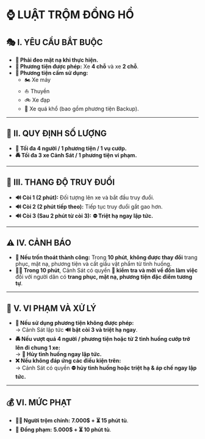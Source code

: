 # ⌚ **LUẬT TRỘM ĐỒNG HỒ**  

## 🎭 **I. YÊU CẦU BẮT BUỘC**  

- **🔹 Phải đeo mặt nạ khi thực hiện.**  
- **🚗 Phương tiện được phép:** Xe **4 chỗ** và xe **2 chỗ**.  
- **🚫 Phương tiện cấm sử dụng:**  
  - 🏍️ Xe máy  
  - ⛵ Thuyền  
  - 🚲 Xe đạp  
  - 🚛 Xe quá khổ (bao gồm phương tiện Backup).  

---

## 👥 **II. QUY ĐỊNH SỐ LƯỢNG**  

- **🚗 Tối đa 4 người / 1 phương tiện / 1 vụ cướp.**  
- **🚔 Tối đa 3 xe Cảnh Sát / 1 phương tiện vi phạm.**  

---

## 🚦 **III. THANG ĐỘ TRUY ĐUỔI**  

- **🔊 Còi 1 (2 phút):** Đối tượng lên xe và bắt đầu truy đuổi.  
- **🔊 Còi 2 (2 phút tiếp theo):** Tiếp tục truy đuổi gắt gao hơn.  
- **🔊 Còi 3 (Sau 2 phút từ còi 3):** **⛔ Triệt hạ ngay lập tức.**  

---

## ⚠️ **IV. CẢNH BÁO**  

- **🚷 Nếu trốn thoát thành công:** Trong **10 phút**, **không được thay đổi** trang phục, mặt nạ, phương tiện và cất giấu vật phẩm từ tình huống.  
- **👮‍♂️ Trong 10 phút**, Cảnh Sát có quyền **📜 kiểm tra và mời về đồn làm việc** đối với người dân có **trang phục, mặt nạ, phương tiện đặc điểm tương tự**.  

---

## 🚨 **V. VI PHẠM VÀ XỬ LÝ**  

- **🚗 Nếu sử dụng phương tiện không được phép:**  
  → Cảnh Sát lập tức **🔊 bật còi 3 và triệt hạ ngay**.  
- **🚔 Nếu vượt quá 4 người / phương tiện hoặc từ 2 tình huống cướp trở lên đi chung 1 xe:**  
  → **🚫 Hủy tình huống ngay lập tức.**  
- **❌ Nếu không đáp ứng các điều kiện trên:**  
  → Cảnh Sát có quyền **⛔ hủy tình huống hoặc triệt hạ & áp chế ngay lập tức.**  

---

## 💰 **VI. MỨC PHẠT**  

- **🦹‍♂️ Người trộm chính:** **7.000$ + ⏳ 15 phút tù**.  
- **🤝 Đồng phạm:** **5.000$ + ⏳ 10 phút tù**.  

